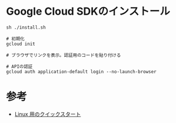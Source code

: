 # Google Cloud SDKのインストール

```
sh ./install.sh

# 初期化
gcloud init

# ブラウザでリンクを表示。認証用のコードを貼り付ける

# APIの認証
gcloud auth application-default login --no-launch-browser
```

# 参考

- [Linux 用のクイックスタート](https://cloud.google.com/sdk/docs/quickstart-linux?hl=ja)
